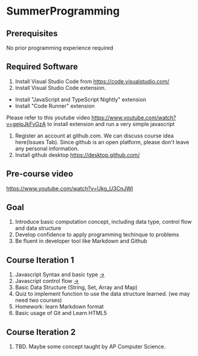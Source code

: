 # SummerProgramming

## Prerequisites

No prior programming experience required

## Required Software 
1. Install Visual Studio Code from https://code.visualstudio.com/
1. Install Visual Studio Code extension.     
  - Install "JavaScript and TypeScript Nightly" extension 
  - Install "Code Runner" extension
  
  Please refer to this youtube video https://www.youtube.com/watch?v=geipJkFyGzA to install extension and run a very simple javascript
  
1. Register an account at github.com. We can discuss course idea here(Issues Tab). Since github is an open platform, please don't leave any personal information.
1. Install github desktop https://desktop.github.com/

## Pre-course video

https://www.youtube.com/watch?v=Ukg_U3CnJWI

## Goal 
1. Introduce basic computation concept, including data type, control flow and data structure
2. Develop confidence to apply programming techinque to problems
3. Be fluent in developer tool like Markdown and Github

## Course Iteration 1
1. Javascript Syntax and basic type [&#8594;](course_1.md)
2. Javascript control flow [&#8594;](course_2.md)
3. Basic Data Structure (String, Set, Array and Map)
4. Quiz to implement function to use the data structure learned. (we may need two courses) 
5. Homework: learn Markdown format
6. Basic usage of Git and Learn HTML5

## Course Iteration 2
1. TBD. Maybe some concept taught by AP Computer Science. 
